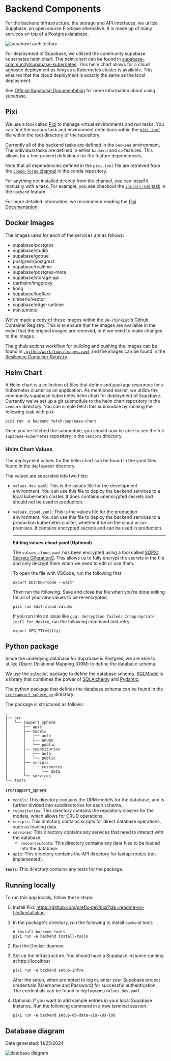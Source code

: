 # Backend Components

For the backend infrastructure, the storage and API interfaces,
we utilize Supabase, an open source Firebase alternative. It is made up of many services on top of a Postgres database.

![supabase architecture](https://supabase.com/docs/_next/image?url=%2Fdocs%2Fimg%2Fsupabase-architecture.svg&w=640&q=75&dpl=dpl_59dEA9dppFNxofYyfzjyLZjscsqB)

For deployment of Supabase, we utilized the community supabase kubernetes helm chart.
The helm chart can be found in [supabase-community/supabase-kubernetes](https://github.com/supabase-community/supabase-kubernetes). 
This helm chart allows for a cloud agnostic deployment as long as a Kubernetes cluster is available.
This ensures that the cloud deployment is exactly the same as the local deployment.

See [Official Supabase Documentation](https://supabase.com/docs) for more information about using supabase.

## Pixi

We use a tool called [Pixi](https://pixi.sh/latest/) to manage virtual environments and run tasks.
You can find the various task and environment definitions within the [`pixi.toml`](https://github.com/UW-THINKlab/resilience/blob/main/pixi.toml) file within the root directory of the repository.

Currently all of the backend tasks are defined in the `backend` environment.
The individual tasks are defined in either `backend` and `db` features.
This allows for a fine grained definitions for the feature dependencies.

Note that all dependencies defined in the `pixi.toml` file are retrieved
from the [`conda-forge` channel](https://prefix.dev/channels/conda-forge) in the conda repository.

For anything not installed directly from the channel, you can install it manually with a task. For example,
you see checkout the [`install-k3d` task](https://github.com/UW-THINKlab/resilience/blob/155d99912fdc9bb4b1b1533894153fee51f72c30/pixi.toml#L131-L134)
in the `backend` feature.

For more detailed information, we recommend reading the [Pixi Documentation](https://pixi.sh/latest/).

## Docker Images

The images used for each of the services are as follows:

- supabase/postgres
- supabase/studio
- supabase/gotrue
- postgrest/postgrest
- supabase/realtime
- supabase/postgres-meta
- supabase/storage-api
- darthsim/imgproxy
- kong
- supabase/logflare
- timberio/vector
- supabase/edge-runtime
- minio/minio

We've made a copy of these images within the `UW-ThinkLab`'s
Github Container Registry. This is to ensure that the images are
available in the event that the original images are removed,
or if we need to make changes to the images.

The github actions workflow for building
and pushing the images can be found in
[`.github/workflows/images.yaml`](https://github.com/UW-THINKlab/resilience/blob/main/.github/workflows/images.yaml)
and the images can be found in the [Resilience Container Registry](https://github.com/orgs/UW-THINKlab/packages?repo_name=resilience).

## Helm Chart

A Helm chart is a collection of files that define and package resources for a Kubernetes cluster as an application.
As mentioned earlier, we utilize the community supabase kubernetes helm chart for deployment of Supabase.
Currently we've set up a git submodule to the helm chart repository in the `vendors` directory.
You can simple fetch this submodule by running the following task with pixi:

```console
pixi run -e backend fetch-supabase-chart
```

Once you've fetched the submodule, you should now be able to see the full `supabase-kubernetes` repository in the `vendors` directory.

### Helm Chart Values

The deployment values for the helm chart can be found in
the yaml files found in the `deployment` directory.

The values are separated into two files:
- `values.dev.yaml`: This is the values file for the development environment.
You can use this file to deploy the backend services to a local kubernetes cluster.
It does contains unencrypted secrets and should not be used in production.
- `values.cloud.yaml`: This is the values file for the production environment.
You can use this file to deploy the backend services to a production kubernetes cluster,
whether it be on the cloud or on-premises.
It contains encrypted secrets and can be used in production. 
    
    ---
    
    **Editing values.cloud.yaml (Optional)**

    The `values.cloud.yaml` has been encrypted using a tool called [SOPS: Secrets OPerationS](https://github.com/getsops/sops).
    This allows us to fully encrypt the secrets in the file and only decrypt them when we need to edit or use them.

    To open the file with VSCode, run the following first

    ```
    export EDITOR="code --wait"
    ```

    Then run the following. Save and close the file when you're done editing for all of your new values to be re-encrypted.

    ```
    pixi run edit-cloud-values
    ```

    If you run into an issue like `gpg: decryption failed: Inappropriate ioctl for device`, run the following command and retry

    ```
    export GPG_TTY=$(tty)
    ```

## Python package

Since the underlying database for Supabase is Postgres,
we are able to utilize Object Relational Mapping (ORM) to define the database schema.

We use the `sqlmodel` package to define the database schema. [SQLModel](https://sqlmodel.tiangolo.com/) is a library that combines the power of [SQLAlchemy](https://www.sqlalchemy.org/) and [Pydantic](https://docs.pydantic.dev/latest/).

The python package that defines the database schema can be found in the [`src/support_sphere_py`](https://github.com/UW-THINKlab/resilience/tree/main/src/support_sphere_py) directory.

The package is structured as follows:

```console
.
├── src
│   └── support_sphere
│       ├── apis
│       ├── models
│       │   ├── auth
│       │   ├── enums
│       │   └── public
│       ├── repositories
│       │   ├── auth
│       │   └── public
│       ├── scripts
│       │   └── resources
│       │       └── data
│       └── services
└── tests
```

**`src/support_sphere`**:

- `models`: This directory contains the ORM models for the database, and is further divided into subdirectories for each schema.
- `repositories`: This directory contains the repository classes for the models, which allows for CRUD operations.
- `scripts`: This directory contains scripts for direct database operations, such as loading data.
- `services`: This directory contains any services that need to interact with the database.
    - `resources/data`: This directory contains any data files to be loaded into the database.
- `apis`: This directory contains the API directory for fastapi routes (not implemented).

**`tests`**: This directory contains any tests for the package.

## **Running locally**

To run this app locally, follow these steps:

0. Install Pixi: https://github.com/prefix-dev/pixi?tab=readme-ov-file#installation
1. In the package's directory, run the following to install `backend` tools

    ```console
    # install backend tools
    pixi run -e backend install-tools
    ```
2. Run the Docker daemon
3. Set up the infrastructure. You should have a Supabase instance running at http://localhost
    ```console
    pixi run -e backend setup-infra
    ```
    After the setup, when prompted to log in, enter your Supabase project credentials (Username and Password) for successful authentication. The credentials can be found in `deployment/values.dev.yaml`.
4. Optional: If you want to add sample entries in your local Supabase Instance. 
    Run the following command in a new terminal session.
    ```console
    pixi run -e backend setup-db-data-via-k8s-job
    ```

## Database diagram

Date generated: 11/25/2024

![database diagram](../assets/images/pdc_20241125.png)

